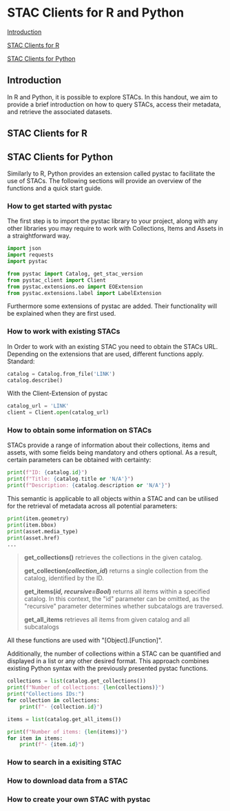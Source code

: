 # STAC Clients for R and Python
[Introduction](#introduction)

[STAC Clients for R](#stac-clients-for-r)

[STAC Clients for Python](#stac-clients-for-python)

## Introduction
In R and Python, it is possible to explore STACs. In this handout, we aim to provide a brief introduction on how to query STACs, access their metadata, and retrieve the associated datasets.
## STAC Clients for R

## STAC Clients for Python
Similarly to R, Python provides an extension called pystac to facilitate the use of STACs. The following sections will provide an overview of the functions and a quick start guide.

### How to get started with pystac


The first step is to import the pystac library to your project, along with any other libraries you may require to work with Collections, Items and Assets in a straightforward way.

```python
import json
import requests
import pystac

from pystac import Catalog, get_stac_version
from pystac_client import Client
from pystac.extensions.eo import EOExtension
from pystac.extensions.label import LabelExtension
```
Furthermore some extensions of pystac are added. Their functionality will be explained when they are first used.

### How to work with existing STACs

In Order to work with an existing STAC you need to obtain the STACs URL. Depending on the extensions that are used, different functions apply.
Standard:
```python
catalog = Catalog.from_file('LINK')
catalog.describe()
```
With the Client-Extension of pystac
```python
catalog_url = 'LINK'
client = Client.open(catalog_url)
```

### How to obtain some information on STACs
STACs provide a range of information about their collections, items and assets, with some fields being mandatory and others optional. As a result, certain parameters can be obtained with certainty: 
```python
print(f"ID: {catalog.id}")
print(f"Title: {catalog.title or 'N/A'}")
print(f"Description: {catalog.description or 'N/A'}")
```
This semantic is applicable to all objects within a STAC and can be utilised for the retrieval of metadata across all potential parameters: 
```python
print(item.geometry)
print(item.bbox)
print(asset.media_type)
print(asset.href)
...
```
> **get_collections()** retrieves the collections in the given catalog.
>
> **get_collection(*collection_id*)** returns a single collection from the catalog, identified by the ID.
>
> **get_items(*id, recursive=Bool*)** returns all items within a specified catalog. In this context, the "id" parameter can be omitted, as the "recursive" parameter determines whether subcatalogs are traversed.
>
> **get_all_items** retrieves all items from given catalog and all subcatalogs

All these functions are used with "[Object].[Function]".

Additionally, the number of collections within a STAC can be quantified and displayed in a list or any other desired format. This approach combines existing Python syntax with the previously presented pystac functions.
```python
collections = list(catalog.get_collections())
print(f"Number of collections: {len(collections)}")
print("Collections IDs:")
for collection in collections:
    print(f"- {collection.id}")

items = list(catalog.get_all_items())

print(f"Number of items: {len(items)}")
for item in items:
    print(f"- {item.id}")
```


### How to search in a exisiting STAC

### How to download data from a STAC

### How to create your own STAC with pystac

```python

```